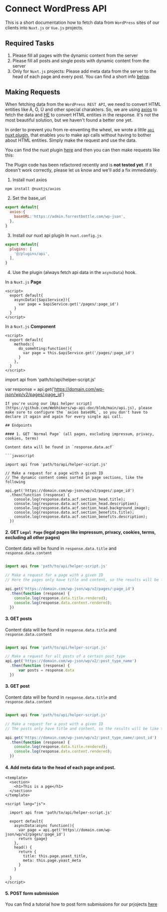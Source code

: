 # Connect WordPress API

This is a short documentation how to fetch data from `WordPress` sites of our clients into `Nuxt.js` or `Vue.js` projects.

## Required Tasks

1. Please fill all pages with the dynamic content from the server
2. Please fill all posts and single posts with dynamic content from the server
3. Only for `Nuxt.js` projects: Please add meta data from the server to the head of each page and every post. You can find a short info [below](#meta-data).

## Making Requests

When fetching data from the `WordPress REST API`, we need to convert HTML entities like Ä, Ö, Ü and other special charakters. 
So, we are using [axios](https://www.npmjs.com/package/axios) to fetch the data and [HE](https://www.npmjs.com/package/he) to convert HTML entities in the response. It's not the most beautiful solution, but we haven't found a better one yet.

In order to prevent you from re-enventing the wheel, we wrote a little [`api` nuxt plugin](https://github.com/Webhikers/wp-api-doc/blob/main/api.js), that enables you to make api calls without having to bother about HTML entities. Simply make the request and use the data.

You can find the nuxt plugin [here](https://github.com/Webhikers/wp-api-doc/blob/main/api.js) and then you can then make requests like this:

The Plugin code has been refactored recently and is **not tested yet**. If it doesn't work correctly, please let us know and we'll add a fix immediately.

1. Install nuxt axios
```bash
npm install @nuxtjs/axios
```

2. Set the base_url
```javascript
export default{
  axios:{
    baseURL:'https://admin.forrestbottle.com/wp-json',
  },
}
```

3. Install our nuxt api plugin
In `nuxt.config.js`
```javascript
export default{
  plugins: [
    '@/plugins/api',
  ],
}
```

4. Use the plugin (always fetch api data in the `asyncData`) hook.

In a `Nuxt.js` **Page**
```vue
<script>
  export default{
    asyncData({$apiService}){
      var page = $apiService.get('/pages/:page_id')
    }
  }
</script>
```

In a `Nuxt.js` **Component**
```vue
<script>
  export default{
    methods:{
      do_somehting:function(){
        var page = this.$apiService.get('/pages/:page_id')      
      }
    },
  }
</script>
```



import api from 'path/to/api/helper-script.js'

var response = api.get('https://domain.com/wp-json/wp/v2/pages/:page_id')

```
If you're using our [Api helper script](https://github.com/Webhikers/wp-api-doc/blob/main/api.js), please make sure to configure the `axios baseURL`, so you don't have to declare it again and again for every single api call.

## Endpoints

#### 1. GET `Normal Page` (all pages, excluding impressum, privacy, cookies, terms)

Content data will be found in `response.data.acf`

```javascript

import api from 'path/to/api/helper-script.js'

// Make a request for a page with a given ID
// The dynamic content comes sorted in page sections, like the following

api.get('https://domain.com/wp-json/wp/v2/pages/:page_id')
  .then(function (response) {
    console.log(response.data.acf.section_head.title);
    console.log(response.data.acf.section_head.description);
    console.log(response.data.acf.section_head.background_image);
    console.log(response.data.acf.section_benefits.title); 
    console.log(response.data.acf.section_benefits.description); 
  })
```

#### 2. GET `Legal Page` (legal pages like impressum, privacy, cookies, terms, excluding all other pages)

Content data will be found in `response.data.title` and `response.data.content`

```javascript

import api from 'path/to/api/helper-script.js'

// Make a request for a page with a given ID
// Here the pages only have title and content, so the results will be like the following

api.get('https://domain.com/wp-json/wp/v2/pages/:page_id')
  .then(function (response) {
    console.log(response.data.title.rendered);
    console.log(response.data.content.rendered);
  })
```

#### 3. GET posts

Content data will be found in `response.data.title` and `response.data.content`

```javascript

import api from 'path/to/api/helper-script.js'

// Make a request for all posts of a certain post_type
api.get('https://domain.com/wp-json/wp/v2/:post_type_name')
  .then(function (response) {
      var posts = response.data
  })
```

#### 3. GET post

Content data will be found in `response.data.title` and `response.data.content`

```javascript

import api from 'path/to/api/helper-script.js'

// Make a request for a post with a given ID
// The posts only have title and content, so the results will be like the following

api.get('https://domain.com/wp-json/wp/v2/:post_type_name/:post_id')
  .then(function (response) {
    console.log(response.data.title.rendered);
    console.log(response.data.content.rendered);
  })
```

<a name="meta-data"/>

#### 4. Add meta data to the head of each page and post. 

```vue
<template>
  <section>
    <h1>This is a pge</h1>
  </section>
</template>

<script lang="js">

  import api from 'path/to/api/helper-script.js'

  export default{
    asyncData:async function(){      
      var page = api.get('https://domain.com/wp-json/wp/v2/pages/:page_id')      
      return {page}      
    },
    head() {
      return {
        title: this.page.yoast_title,
        meta: this.page.yoast_meta
      }
    }

  }
</script>

```

#### 5. POST form submission

You can find a tutorial how to post form submissions for our prjojects [here](https://github.com/Webhikers/bootstrap-vue-cf7)
